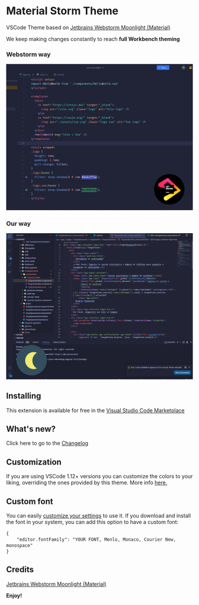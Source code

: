 # Material Storm Theme 

VSCode Theme based on [Jetbrains Webstorm  Moonlight (Material)](https://plugins.jetbrains.com/plugin/18943-moonlight-dark-theme)

We keep making changes constantly to reach **full Workbench theming**

### Webstorm way

![](images/webstorm-sample.png)

### Our way

![](images/sample-vscode-extension.png)

## Installing

This extension is available for free in the [Visual Studio Code Marketplace](https://marketplace.visualstudio.com/items?itemName=AlexRodriguez.material-storm-theme)

## What's new?

Click here to go to the [Changelog](https://github.com/soyalexrc/material-storm-theme/blob/main/CHANGELOG.md)

## Customization

If you are using VSCode 1.12+ versions you can customize the colors to your liking, overriding the ones provided by this theme. More info [here.](https://code.visualstudio.com/api/references/theme-color)

## Custom font

You can easily [customize your settings](https://code.visualstudio.com/docs/getstarted/settings) to use it.
If you download and install the font in your system, you can add this option to have a custom font:

    {
        "editor.fontFamily": "YOUR FONT, Menlo, Monaco, Courier New, monospace"
    }

## Credits

[Jetbrains Webstorm  Moonlight (Material)](https://plugins.jetbrains.com/plugin/18943-moonlight-dark-theme)


**Enjoy!**
